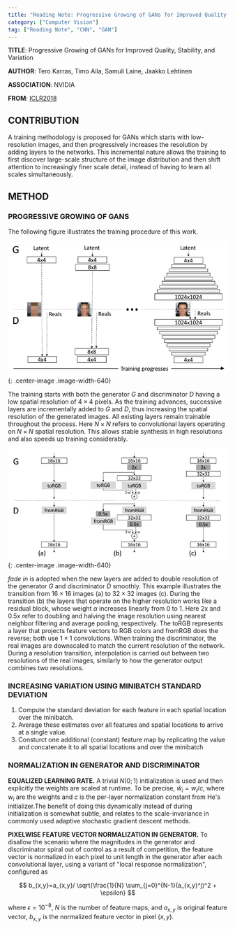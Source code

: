 ```yaml
---
title: "Reading Note: Progressive Growing of GANs for Improved Quality, Stability, and Variation"
category: ["Computer Vision"]
tag: ["Reading Note", "CNN", "GAN"]
---
```


**TITLE**: Progressive Growing of GANs for Improved Quality, Stability, and Variation

**AUTHOR**: Tero Karras, Timo Aila, Samuli Laine, Jaakko Lehtinen

**ASSOCIATION**: NVIDIA

**FROM**: [ICLR2018](https://arxiv.org/abs/1710.10196)

## CONTRIBUTION ##

A training methodology is proposed for GANs which starts with low-resolution images, and then progressively increases the resolution by adding layers to the networks. This incremental nature allows the training to first discover large-scale structure of the image distribution and then shift attention to increasingly finer scale detail, instead of having to learn
all scales simultaneously.

## METHOD ##

### PROGRESSIVE GROWING OF GANS ###

The following figure illustrates the training procedure of this work. 

![Framework](https://raw.githubusercontent.com/joshua19881228/my_blogs/master/Computer_Vision/Reading_Note/figures/Reading_Note_20171112_ProgressiveGrowing.png "Framework"){: .center-image .image-width-640}

The training starts with both the generator $G$ and discriminator $D$ having a low spatial resolution of $4 \times 4$ pixels. As the training advances, successive layers are incrementally added to $G$ and $D$, thus increasing the spatial resolution of the generated images. All existing layers remain trainable throughout the process. Here $N \times N$ refers to convolutional layers operating on $N \times N$ spatial resolution. This allows stable synthesis in high resolutions and also speeds up training considerably.

![Framework](https://raw.githubusercontent.com/joshua19881228/my_blogs/master/Computer_Vision/Reading_Note/figures/Reading_Note_20171112_ProgressiveGrowing_1.png "Framework"){: .center-image .image-width-640}

*fade in* is adopted when the new layers are added to double resolution of the generator $G$ and discriminator $D$ smoothly. This example illustrates the transition from $16 \times 16$ images (a) to $32 \times 32$ images (c). During the transition (b) the layers that operate on the higher resolution works like a residual block, whose weight $\alpha$ increases linearly from 0 to 1. Here 2x and 0.5x refer to doubling and halving the image resolution using nearest neighbor filtering and average pooling, respectively. The toRGB represents a layer that projects feature vectors to RGB colors and fromRGB does the reverse; both use $1 \times 1$ convolutions. When training the discriminator, the real images are downscaled to match the current resolution of the network. During a resolution transition, interpolation is carried out between two resolutions of the real images, similarly to how the generator output combines two resolutions.

### INCREASING VARIATION USING MINIBATCH STANDARD DEVIATION ###

1. Compute the standard deviation for each feature in each spatial location over the minibatch.
2. Average these estimates over all features and spatial locations to arrive at a single value. 
3. Consturct one additional (constant) feature map by replicating the value and concatenate it to all spatial locations and over the minibatch

### NORMALIZATION IN GENERATOR AND DISCRIMINATOR ###

**EQUALIZED LEARNING RATE.** A trivial $N (0; 1)$ initialization is used and then explicitly the weights are scaled at runtime. To be precise, $\hat{w}_i = w_i/c$, where $w_i$ are the weights and $c$ is the per-layer normalization constant from He's initializer.The benefit of doing this dynamically instead of during initialization is somewhat subtle, and relates to the scale-invariance in commonly used adaptive stochastic gradient descent methods.

**PIXELWISE FEATURE VECTOR NORMALIZATION IN GENERATOR.** To disallow the scenario where the magnitudes in the generator and discriminator spiral out of control as a result of competition, the feature vector is normalized in each pixel to unit length in the generator after each convolutional layer, using a variant of "local response normalization", configured as 

$$ b_{x,y}=a_{x,y}/ \sqrt{\frac{1}{N} \sum_{j=0}^{N-1}(a_{x,y}^j)^2 + \epsilon} $$

where $\epsilon=10^{-8}$, $N$ is the number of feature maps, and $a_{x,y}$ is original feature vector, $b_{x,y}$ is the normalized feature vector in pixel $(x,y)$.
